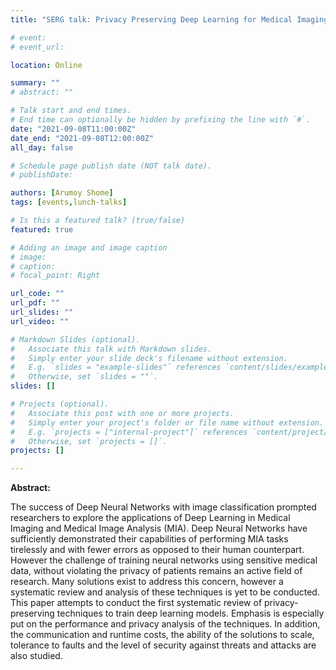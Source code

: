 ```yaml
---
title: "SERG talk: Privacy Preserving Deep Learning for Medical Imaging"

# event: 
# event_url: 

location: Online

summary: ""
# abstract: ""

# Talk start and end times.
# End time can optionally be hidden by prefixing the line with `#`.
date: "2021-09-08T11:00:00Z"
date_end: "2021-09-08T12:00:00Z"
all_day: false

# Schedule page publish date (NOT talk date).
# publishDate:

authors: [Arumoy Shome]
tags: [events,lunch-talks]

# Is this a featured talk? (true/false)
featured: true

# Adding an image and image caption
# image:
# caption: 
# focal_point: Right

url_code: ""
url_pdf: ""
url_slides: ""
url_video: ""

# Markdown Slides (optional).
#   Associate this talk with Markdown slides.
#   Simply enter your slide deck's filename without extension.
#   E.g. `slides = "example-slides"` references `content/slides/example-slides.md`.
#   Otherwise, set `slides = ""`.
slides: []

# Projects (optional).
#   Associate this post with one or more projects.
#   Simply enter your project's folder or file name without extension.
#   E.g. `projects = ["internal-project"]` references `content/project/deep-learning/index.md`.
#   Otherwise, set `projects = []`.
projects: []

---
```



**Abstract:**

The success of Deep Neural Networks with image classification prompted
researchers to explore the applications of Deep Learning in Medical
Imaging and Medical Image Analysis (MIA). Deep Neural Networks have
sufficiently demonstrated their capabilities of performing MIA tasks
tirelessly and with fewer errors as opposed to their human
counterpart. However the challenge of training neural networks using
sensitive medical data, without violating the privacy of patients
remains an active field of research. Many solutions exist to address
this concern, however a systematic review and analysis of these
techniques is yet to be conducted. This paper attempts to conduct the
first systematic review of privacy-preserving techniques to train deep
learning models. Emphasis is especially put on the performance and
privacy analysis of the techniques. In addition, the communication and
runtime costs, the ability of the solutions to scale, tolerance to
faults and the level of security against threats and attacks are also
studied.

